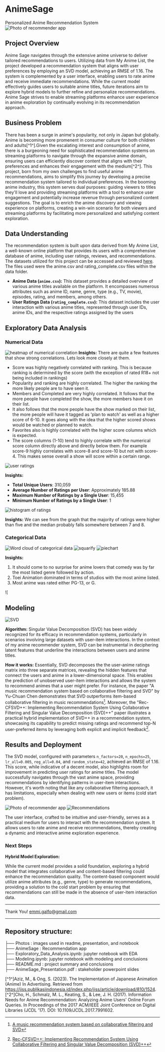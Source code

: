 # AnimeSage
Personalized Anime Recommendation System
![Photo of recommender app](photos/AnimeSage.jpg)

## Project Overview
Anime Sage navigates through the extensive anime universe to deliver tailored recommendations to users. Utilizing data from My Anime List, the project developed a recommendation system that aligns with user preferences by employing an SVD model, achieving an RMSE of 1.16. The system is complemented by a user interface, enabling users to rate anime and receive immediate recommendations. While the current model effectively guides users to suitable anime titles, future iterations aim to explore hybrid models to further refine and personalize recommendations. Anime Sage strives to enable streaming platforms enhance user experience in anime exploration by continually evolving in its recommendation approach.

## Business Problem
There has been a surge in anime's popularity, not only in Japan but globally. Anime is becoming more promenent in consumer culture for both children and adults[^1^].Given the escalating interest and consumption of anime, there is a burgeoning need for sophisticated recommendation systems on streaming platforms to navigate through the expansive anime domain, ensuring users can efficiently discover content that aligns with their preferences and enhances their engagement with the medium[^2^].
This project, born from my own challenges to find useful anime recommendations, aims to simplify this journey by developing a precise recommendation system tailored to individual preferences. In the booming anime industry, this system serves dual purposes: guiding viewers to titles they'll love and providing streaming platforms with a tool to enhance user engagement and potentially increase revenue through personalized content suggestions. The goal is to enrich the anime discovery and viewing experience on platforms, creating a win-win scenario for both viewers and streaming platforms by facilitating more personalized and satisfying content exploration.

## Data Understanding
The recommendation system is built upon data derived from My Anime List, a well-known online platform that provides its users with a comprehensive database of anime, including user ratings, reviews, and recommendations. The datasets utilized for this project can be accessed and reviewed [here](https://github.com/Hernan4444/MyAnimeList-Database). The files used were the anime.csv and rating_complete.csv files within the data folder.

- **Anime Data (`anime.csv`):** This dataset provides a detailed overview of various anime titles available on the platform. It encompasses numerous attributes such as anime ID, name, genre, type (e.g., TV, movie), episodes, rating, and members, among others.
- **User Ratings Data (`rating_complete.csv`):** This dataset includes the user interaction with various anime titles, represented through user IDs, anime IDs, and the respective ratings assigned by the users

## Exploratory Data Analysis

### Numerical Data
![heatmap of numerical correlation](photos/correlation_heatmap.png)
__Insights:__
There are quite a few features that show strong correlations. Lets look more closely at them.
* Score was highly negatively correlated with ranking. This is because ranking is determined by the score (with the exception of rated R18+ not being included in rankings)
* Popularity and ranking are highly correlated. The higher the ranking the more likely people are to have seen it.
* Members and Completed are very highly correlated. It follows that the more people have completed the show, the more members have it on their list.
* It also follows that the more people have the show marked on their list, the more people will have it tagged as 'plan to watch' as well as a higher score of 6-10. It goes along with the idea that the higher scored shows would be watched or planned to watch.
* Favorites also is highly correlated with the higher score columns which is expected. 
* The score columns (1-10) tend to highly correlate with the numerical score column directly above and directly below them. For example score-9 highly correlates with score-8 and score-10 but not with score-4. This makes sense overall a show will score within a certain range.

![user ratings](photos/distribution_user_ratings.png)

__Insights:__
- **Total Unique Users**: 310,059
- **Average Number of Ratings per User**: Approximately 185.88
- **Maximum Number of Ratings by a Single User**: 15,455
- **Minimum Number of Ratings by a Single User**: 1

![histogram of ratings](photos/histogram_ratings.png)

__Insights:__
We can see from the graph that the majority of ratings were higher than five and the median probably falls somewhere between 7 and 8.

### Categorical Data

![Word cloud of categorical data](photos/wordcloud.png)
![squarify](photos/squarify.png)
![piechart](photos/ratingchart.png)

__Insights:__
1. It should come to no surprise for anime lovers that comedy was by far the most listed genre followed by action.
2. Toei Animation dominated in terms of studios with the most anime listed.  
3. Most anime was rated either PG-13, or G.

![
## Modeling

![SVD](photos/SVD_image.jpeg)

__Algorithm:__
Singular Value Decomposition (SVD) has been widely recognized for its efficacy in recommendation systems, particularly in scenarios involving large datasets with user-item interactions. In the context of my anime recommender system, SVD can be instrumental in deciphering latent features that underline the interactions between users and anime titles.

__How it works:__
Essentially, SVD decomposes the the user-anime ratings matrix into three separate matrices, revealing the hidden features that connect the users and anime in a lower-dimensional space. This enables the prediction of unobserved user-item interactions and allows the system to recommend animes that a user might prefer. For instance, the paper "A music recommendation system based on collaborative filtering and SVD" by Yu-Chuan Chen demonstrates that SVD outperforms item-based collaborative filtering in music recommendations[^3^]. Moreover, the "Rec-CFSVD++: Implementing Recommendation System Using Collaborative Filtering and Singular Value Decomposition (SVD)++" paper illustrates a practical hybrid implementation of SVD++ in a recommendation system, showcasing its capability to predict missing ratings and recommend top-N user-preferred items by leveraging both explicit and implicit feedback[^4^].


## Results and Deployment

The SVD model, configured with parameters `n_factors=20`, `n_epochs=25`, `lr_all=0.005`, `reg_all=0.04`, and `random_state=42`, achieved an RMSE of 1.16. This score, while indicative of a decent model, also highlights room for improvement in predicting user ratings for anime titles. The model successfully navigates through the vast anime space, providing recommendations by identifying patterns in user-item interactions. However, it's worth noting that like any collaborative filtering approach, it has limitations, especially when dealing with new users or items (cold start problem).

![Photo of recommender app](photos/AnimeSage.jpg)
![Recommendations](photos/Recommendations.png)

The user interface, crafted to be intuitive and user-friendly, serves as a practical medium for users to interact with the recommendation system. It allows users to rate anime and receive recommendations, thereby creating a dynamic and interactive anime exploration experience.

### Next Steps

**Hybrid Model Exploration:**

While the current model provides a solid foundation, exploring a hybrid model that integrates collaborative and content-based filtering could enhance the recommendation quality. The content-based component would utilize anime attributes (e.g., genre, type) to generate recommendations, providing a solution to the cold start problem by ensuring that recommendations can still be made in the absence of user-item interaction data.


***
Thank You!
emmi.galfo@gmail.com
***

## Repository structure: 
├── Photos : images used in readme, presentation, and notebook \
├── AnimeSage : Recommendation app \
├── Exploratory_Data_Analysis.ipynb: jupyter notebook with EDA \
├── Modeling.ipynb: jupyter notebook with modeling and conclusions \
├── README.md : project summary and conclusions \
├── AnimeSage_Presentation.pdf : stakeholder powerpoint slides 


[^1^]Aziz, M., & Ong, S. (2023). The Implementation of Japanese Animation (Anime) In Advertising. Retrieved from https://jiss.publikasiindonesia.id/index.php/jiss/article/download/810/1524.
[^2^]Cho, H., Schmalz, M. L., Keating, S., & Lee, J. H. (2017). Information Needs for Anime Recommendation: Analyzing Anime Users' Online Forum Queries. In Proceedings of the 2017 ACM/IEEE Joint Conference on Digital Libraries (JCDL '17). DOI: 10.1109/JCDL.2017.7991602.
[^3^]: [A music recommendation system based on collaborative filtering and SVD](https://dx.doi.org/10.1109/TOCS56154.2022.10016210)
[^4^]: [Rec-CFSVD++: Implementing Recommendation System Using Collaborative Filtering and Singular Value Decomposition (SVD)++](https://dx.doi.org/10.1142/S0219622021500310)
